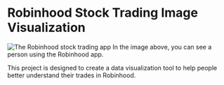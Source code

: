 # Robinhood Stock Trading Image Visualization
![The Robinhood stock trading app](https://wunderstock.com/images/Robinhood-Stock-App-2048x1365.jpg)
In the image above, you can see a person using the Robinhood app.

This project is designed to create a data visualization tool to help people better understand their trades in Robinhood.
